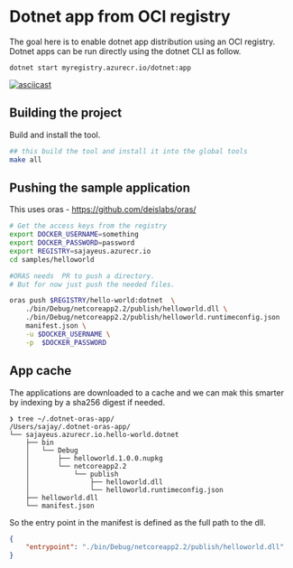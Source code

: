 # Dotnet app from OCI registry

The goal here is to enable dotnet app distribution using an OCI registry. 
Dotnet apps can be run directly using the dotnet CLI as follow.

```
dotnet start myregistry.azurecr.io/dotnet:app
```

[![asciicast](https://asciinema.org/a/ok2FAeq8vCizvreF9L1KvlQsX.svg)](https://asciinema.org/a/ok2FAeq8vCizvreF9L1KvlQsX?speed=2&autoplay=1)

## Building the project

Build and install the tool.

```bash
## this build the tool and install it into the global tools 
make all
```

## Pushing the sample application
This uses oras - https://github.com/deislabs/oras/

```bash
# Get the access keys from the registry
export DOCKER_USERNAME=something
export DOCKER_PASSWORD=password
export REGISTRY=sajayeus.azurecr.io
cd samples/helloworld

#ORAS needs  PR to push a directory.
# But for now just push the needed files.

oras push $REGISTRY/hello-world:dotnet  \
    ./bin/Debug/netcoreapp2.2/publish/helloworld.dll \
    ./bin/Debug/netcoreapp2.2/publish/helloworld.runtimeconfig.json  
    manifest.json \
    -u $DOCKER_USERNAME \
    -p  $DOCKER_PASSWORD
```

## App cache 

The applications are downloaded to a cache and we can mak this smarter by indexing by a sha256 digest if needed. 

```
❯ tree ~/.dotnet-oras-app/
/Users/sajay/.dotnet-oras-app/
└── sajayeus.azurecr.io.hello-world.dotnet
    ├── bin
    │   └── Debug
    │       ├── helloworld.1.0.0.nupkg
    │       └── netcoreapp2.2
    │           └── publish
    │               ├── helloworld.dll
    │               └── helloworld.runtimeconfig.json
    ├── helloworld.dll
    └── manifest.json
```

So the entry point in the manifest is defined as the full path to the dll. 

```json
{
	"entrypoint": "./bin/Debug/netcoreapp2.2/publish/helloworld.dll"
}
```